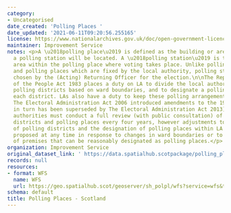 ```yaml
---
category:
- Uncategorised
date_created: 'Polling Places '
date_updated: '2021-06-11T09:20:56.255165'
license: https://www.nationalarchives.gov.uk/doc/open-government-licence/version/3/
maintainer: Improvement Service
notes: <p>A \u2018polling place\u2019 is defined as the building or area in which
  a polling station will be located. A \u2018polling station\u2019 is the room or
  area within the polling place where voting takes place. Unlike polling districts
  and polling places which are fixed by the local authority, polling stations are
  chosen by the (Acting) Returning Officer for the election.\n\nThe Representation
  of the People Act 1983 places a duty on LA to divide the local authority area into
  polling districts based on ward boundaries, and to designate a polling place for
  each district. LAs also have a duty to keep these polling arrangements under review.
  The Electoral Administration Act 2006 introduced amendments to the 1983 Act (which
  in turn has been superseded by The Electoral Administration Act 2013). Now local
  authorities must conduct a full review (with public consultation) of its polling
  districts and polling places every four years, however adjustments to the boundaries
  of polling districts and the designation of polling places within LA wards can be
  proposed at any time in response to changes in ward boundaries or to the availability
  of premises that can be reasonably designated as polling places.</p>
organization: Improvement Service
original_dataset_link: ' https://data.spatialhub.scotpackage/polling_places-is'
records: null
resources:
- format: WFS
  name: WFS
  url: https://geo.spatialhub.scot/geoserver/sh_polpl/wfs?service=wfs&typeName=sh_polpl:pub_polpl
schema: default
title: Polling Places - Scotland
---
```

